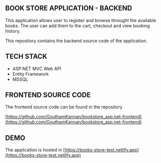 ## BOOK STORE APPLICATION - BACKEND

This application allows user to register and browse throught the available books. The user can add them to the cart, checkout and view booking history.

This repository contains the backend source code of the application.

## TECH STACK

* ASP.NET MVC Web API
* Entity Framework
* MSSQL

## FRONTEND SOURCE CODE

The frontend source code can be found in the repository

[https://github.com/GouthamKannan/bookstore_asp.net-frontend](https://github.com/GouthamKannan/bookstore_asp.net-frontend)

## DEMO

The application is hosted in [https://books-store-test.netlify.app](https://books-store-test.netlify.app)
